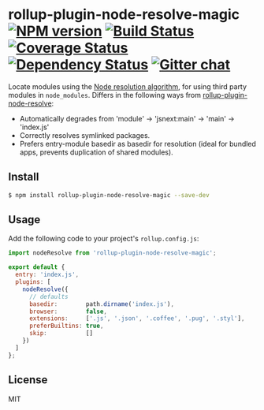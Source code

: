 # rollup-plugin-node-resolve-magic [![NPM version][npm-img]][npm-url] [![Build Status][travis-img]][travis-url] [![Coverage Status][coveralls-img]][coveralls-url] [![Dependency Status][dependency-img]][dependency-url] [![Gitter chat][gitter-img]][gitter-url]

Locate modules using the [Node resolution
algorithm](https://nodejs.org/api/modules.html#modules_all_together), for using
third party modules in `node_modules`. Differs in the following ways from
[rollup-plugin-node-resolve](rollup-plugin-node-resolve):
- Automatically degrades from 'module' -> 'jsnext:main' -> 'main' -> 'index.js'
- Correctly resolves symlinked packages.
- Prefers entry-module basedir as basedir for resolution (ideal for bundled
  apps, prevents duplication of shared modules).

## Install
```bash
$ npm install rollup-plugin-node-resolve-magic --save-dev
```

## Usage
Add the following code to your project's `rollup.config.js`:

```js
import nodeResolve from 'rollup-plugin-node-resolve-magic';

export default {
  entry: 'index.js',
  plugins: [
    nodeResolve({
      // defaults
      basedir:        path.dirname('index.js'),
      browser:        false,
      extensions:     ['.js', '.json', '.coffee', '.pug', '.styl'],
      preferBuiltins: true,
      skip:           []
    })
  ]
};
```

## License
MIT

[travis-img]:     https://img.shields.io/travis/zeekay/rollup-plugin-node-resolve-magic.svg
[travis-url]:     https://travis-ci.org/zeekay/rollup-plugin-node-resolve-magic
[coveralls-img]:  https://coveralls.io/repos/zeekay/rollup-plugin-node-resolve-magic/badge.svg?branch=master&service=github
[coveralls-url]:  https://coveralls.io/github/zeekay/rollup-plugin-node-resolve-magic?branch=master
[dependency-url]: https://david-dm.org/zeekay/rollup-plugin-node-resolve-magic
[dependency-img]: https://david-dm.org/zeekay/rollup-plugin-node-resolve-magic.svg
[npm-img]:        https://img.shields.io/npm/v/rollup-plugin-node-resolve-magic.svg
[npm-url]:        https://www.npmjs.com/package/rollup-plugin-node-resolve-magic
[gitter-img]:     https://badges.gitter.im/join-chat.svg
[gitter-url]:     https://gitter.im/zeekay/hi

<!-- not used -->
[downloads-img]:     https://img.shields.io/npm/dm/rollup-plugin-node-resolve-magic.svg
[downloads-url]:     http://badge.fury.io/js/rollup-plugin-node-resolve-magic
[devdependency-img]: https://david-dm.org/zeekay/rollup-plugin-node-resolve-magic/dev-status.svg
[devdependency-url]: https://david-dm.org/zeekay/rollup-plugin-node-resolve-magic#info=devDependencies
